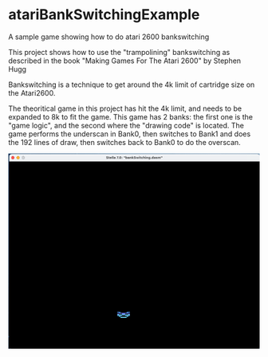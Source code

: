 # atariBankSwitchingExample
A sample game showing how to do atari 2600 bankswitching

This project shows how to use the "trampolining" bankswitching as described in the book "Making Games For The Atari 2600" by Stephen Hugg

Bankswitching is a technique to get around the 4k limit of cartridge size on the Atari2600.

The theoritical game in this project has hit the 4k limit, and needs to be expanded to 8k to fit the game.
This game has 2 banks: the first one is the "game logic", and the second where the "drawing code" is located.
The game performs the underscan in Bank0, then switches to Bank1 and does the 192 lines of draw, then switches back to Bank0 to do the overscan.


![Screenshot](Screenshot.png)
